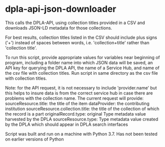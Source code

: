# dpla-api-json-downloader

This calls the DPLA-API, using collection titles provided in a CSV and downloads JSON-LD metadata for those collections.

For best results, collection titles listed in the CSV should include plus signs ('+') instead of spaces between words, i.e. 'collection+title' rather than 'collection title'. 

To run this script, provide appropriate values for variables near beginning of program, including a folder name into which JSON data will be saved, an API key for querying the DPLA API, the name of a Service Hub, and name of the csv file with collection titles. Run script in same directory as the csv file with collection titles.

Note: for the API request, it is not necessary to include 'provider.name' but this helps to insure data is from the correct service hub in case there are problems with the collection name. The current request will provide:
        sourceResource.title: the title of the item
        dataProvider: the contributing institution
        sourceResource.collection.title: the title of the collection of which the record is a part
        originalRecord.type: original Type metadata value harvested by the DPLA
        sourceResource.type: Type metadata value created by the DPLA which should appear in DPLA search interfaces

Script was built and run on a machine with Python 3.7. Has not been tested on earlier versions of Python
